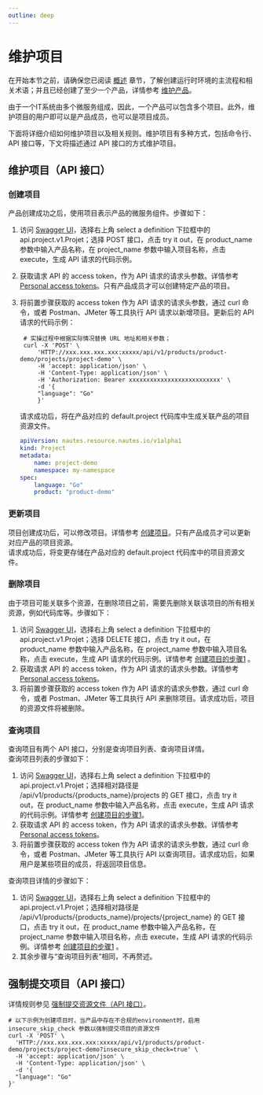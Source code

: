```yaml
---
outline: deep
---
```

# 维护项目

在开始本节之前，请确保您已阅读 [概述](user-guide-00.md) 章节，了解创建运行时环境的主流程和相关术语；并且已经创建了至少一个产品，详情参考 [维护产品](user-guide-01.md)。

由于一个IT系统由多个微服务组成，因此，一个产品可以包含多个项目。此外，维护项目的用户即可以是产品成员，也可以是项目成员。

下面将详细介绍如何维护项目以及相关规则。维护项目有多种方式，包括命令行、API 接口等，下文将描述通过 API 接口的方式维护项目。

## 维护项目（API 接口）

### 创建项目
产品创建成功之后，使用项目表示产品的微服务组件。步骤如下：  
1. 访问 [Swagger UI](quickstart-03.md)，选择右上角 select a definition 下拉框中的 api.project.v1.Projet；选择 POST 接口，点击 try it out，在 product_name 参数中输入产品名称，在 project_name 参数中输入项目名称，点击 execute，生成 API 请求的代码示例。  
2. 获取请求 API 的 access token，作为 API 请求的请求头参数。详情参考 [Personal access tokens](https://docs.gitlab.com/ee/user/profile/personal_access_tokens.html)。只有产品成员才可以创建特定产品的项目。  
3. 将前置步骤获取的 access token 作为 API 请求的请求头参数，通过 curl 命令，或者 Postman、JMeter 等工具执行 API 请求以新增项目。更新后的 API 请求的代码示例：
   ```Shell
    # 实操过程中根据实际情况替换 URL 地址和相关参数； 
    curl -X 'POST' \
        'HTTP://xxx.xxx.xxx.xxx:xxxxx/api/v1/products/product-demo/projects/project-demo' \
        -H 'accept: application/json' \
        -H 'Content-Type: application/json' \
        -H 'Authorization: Bearer xxxxxxxxxxxxxxxxxxxxxxxxxx' \
        -d '{
        "language": "Go"
        }'
    ```

    请求成功后，将在产品对应的 default.project 代码库中生成关联产品的项目资源文件。

    ```yaml
    apiVersion: nautes.resource.nautes.io/v1alpha1
    kind: Project
    metadata:
        name: project-demo
        namespace: my-namespace
    spec:
        language: "Go"
        product: "product-demo"
    ```

### 更新项目
项目创建成功后，可以修改项目。详情参考 [创建项目](#创建项目)。只有产品成员才可以更新对应产品的项目资源。  
请求成功后，将变更存储在产品对应的 default.project 代码库中的项目资源文件。

### 删除项目
由于项目可能关联多个资源，在删除项目之前，需要先删除关联该项目的所有相关资源，例如代码库等。步骤如下：  
1. 访问 [Swagger UI](quickstart-03.md)，选择右上角 select a definition 下拉框中的 api.project.v1.Projet；选择 DELETE 接口，点击 try it out，在 product_name 参数中输入产品名称，在 project_name 参数中输入项目名称，点击 execute，生成 API 请求的代码示例。详情参考 [创建项目的步骤1](#创建项目) 。
2. 获取请求 API 的 access token，作为 API 请求的请求头参数。详情参考 [Personal access tokens](https://docs.gitlab.com/ee/user/profile/personal_access_tokens.html)。  
3. 将前置步骤获取的 access token 作为 API 请求的请求头参数，通过 curl 命令，或者 Postman、JMeter 等工具执行 API 来删除项目。请求成功后，项目的资源文件将被删除。

### 查询项目
查询项目有两个 API 接口，分别是查询项目列表、查询项目详情。  
查询项目列表的步骤如下：  
1. 访问 [Swagger UI](quickstart-03.md)，选择右上角 select a definition 下拉框中的 api.project.v1.Projet；选择相对路径是 /api/v1/products/{products_name}/projects 的 GET 接口，点击 try it out，在 product_name 参数中输入产品名称，点击 execute，生成 API 请求的代码示例。详情参考 [创建项目的步骤1](#创建项目)。
2. 获取请求 API 的 access token，作为 API 请求的请求头参数。详情参考 [Personal access tokens](https://docs.gitlab.com/ee/user/profile/personal_access_tokens.html)。  
3. 将前置步骤获取的 access token 作为 API 请求的请求头参数，通过 curl 命令，或者 Postman、JMeter 等工具执行 API 以查询项目。请求成功后，如果用户是某些项目的成员，将返回项目信息。
   
查询项目详情的步骤如下：  
1. 访问 [Swagger UI](quickstart-03.md)，选择右上角 select a definition 下拉框中的 api.project.v1.Projet；选择相对路径是 /api/v1/products/{products_name}/projects/{project_name} 的 GET 接口，点击 try it out，在 product_name 参数中输入产品名称，在 project_name 参数中输入项目名称，点击 execute，生成 API 请求的代码示例。详情参考 [创建项目的步骤1](#创建项目) 。
2. 其余步骤与“查询项目列表”相同，不再赘述。

## 强制提交项目（API 接口）
详情规则参见 [强制提交资源文件（API 接口）](user-guide-03.md#强制提交代码库api-接口)。
```Shell
# 以下示例为创建项目时，当产品中存在不合规的environment时，启用 insecure_skip_check 参数以强制提交项目的资源文件
curl -X 'POST' \
  'HTTP://xxx.xxx.xxx.xxx:xxxxx/api/v1/products/product-demo/projects/project-demo?insecure_skip_check=true' \
  -H 'accept: application/json' \
  -H 'Content-Type: application/json' \
  -d '{
  "language": "Go"
}'
```